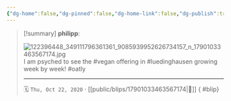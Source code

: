 ```yaml
---
{"dg-home":false,"dg-pinned":false,"dg-home-link":false,"dg-publish":true,"tags":["dgblip"],"disabled rules":["yaml-title","yaml-title-alias","file-name-heading"],"title":"philipp on instagram @ 2020-10-22","created-date":"2020-10-22T10:00:00","updated-date":"2025-05-02T17:43:08","dg-path":"blips/17901033463567174.md","permalink":"/blips/17901033463567174/","dgPassFrontmatter":true}
---
```


> [!summary] **philipp**:
>
> ![122396448_349111796361361_9085939952626734157_n_17901033463567174.jpg](/img/user/attachments/122396448_349111796361361_9085939952626734157_n_17901033463567174.jpg)
> I am psyched to see the #vegan offering in #luedinghausen growing week by week! #oatly
> - - -
>
> 🗓️ `Thu, Oct 22, 2020` · [[public/blips/17901033463567174\|🔗]]
{ #blip}

